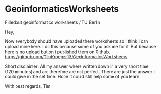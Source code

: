 # GeoinformaticsWorksheets
Filledout geoinformatics worksheets / TU Berlin

Hey,

Now everybody should have uploaded there worksheets so i think i can upload mine here.
I do this because some of you ask me for it.
But because here is no upload button i published them on Github.
https://github.com/TimKroeger13/GeoinformaticsWorksheets

Short disclaimer:
All my answer where written down in a very short time (120 minutes) and are therefore are not perfect. There are just the answer i could give in the set time.
Hope it could still help some of you learn.

With best regards,
Tim
